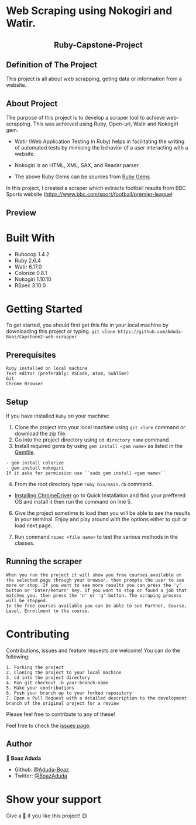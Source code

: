 # Web Scraping using Nokogiri and Watir.

<h2 align="center">Ruby-Capstone-Project</h2>

## Definition of The Project

This project is all about web scrapping, geting data or information from a website.

## About Project

The purpose of this project is to develop a scraper tool to achieve web-scrapping. This was achieved using Ruby, Open-uri, Watir and Nokogiri gem.

- Watir (Web Application Testing In Ruby) helps in facilitating the writing of automated tests by  mimicing the behavior of a user interacting with a website.

- Nokogiri is an HTML, XML, SAX, and Reader parser.

- The above Ruby Gems can be sources from [Ruby Gems](https://rubygems.org/)

In this project, I created a scraper which extracts football results from BBC Sports website (https://www.bbc.com/sport/football/premier-league)

## Preview

# Built With

 - Rubocop 1.4.2
 - Ruby 2.6.4
 - Watir 6.17.0
 - Colorize 0.8.1
 - Nokogiri 1.10.10
 - RSpec 3.10.0

 # Getting Started

To get started, you should first get this file in your local machine by downloading this project or typing.
`
git clone https://github.com/Aduda-Boaz/Capstone2-web-scrapper
`

## Prerequisites

    Ruby installed on local machine
    Text editor (preferably: VSCode, Atom, Sublime)
    Git
    Chrome Browser

## Setup

   If you have installed `Ruby` on your machine:

   1. Clone the project into your local machine using `git clone` command or download the zip file.
   2. Go into the project directory using `cd directory name` command.
   3. Install required gems by using  `gem install <gem name>` as listed in the [Gemfile](https://github.com/IjayAbby/Web-Scraper-Ruby-Capstone-Project/blob/feature_prerequisites/Gemfile).
   
    - gem install colorize
    - gem install nokogiri
    If it asks for permission use ``sudo gem install <gem name>``
   4. From the root directory type `ruby bin/main.rb` command.

   - [Installing ChromeDriver](https://github.com/SeleniumHQ/selenium/wiki/ChromeDriver) go to Quick Installation and find your preffered OS and install it then run the command on line 5.

   6. Give the project sometime to load then you will be able to see the results in your terminal. Enjoy and play around with the options either to quit or load next page.

   7. Run command `rspec <file name>`  to test the various methods in the classes.

## Running the scraper

    When you run the project it will show you free courses available on the selected page through your browser, then prompts the user to see more or stop. If you want to see more results you can press the 'y' button or 'Enter/Return' key. If you want to stop or found a job that matches you, then press the 'n' or 'q' button. The scraping process will be stopped.
    In the free courses available you can be able to see Partner, Course, Level, Enrollment to the course.

# Contributing

Contributions, issues and feature requests are welcome!
You can do the following:

    1. Forking the project
    2. Cloning the project to your local machine
    3. cd into the project directory
    4. Run git checkout -b your-branch-name
    5. Make your contributions
    6. Push your branch up to your forked repository
    7. Open a Pull Request with a detailed description to the development branch of the original project for a review

Please feel free to contribute to any of these!

Feel free to check the [issues page](https://github.com/Aduda-Boaz/Capstone2-web-scrapper/issues).

## Author

👤 **Boaz Aduda**

- Github: [@Aduda-Boaz](https://github.com/Aduda-Boaz)
- Twitter: [@BoazAduda](https://twitter.com/BoazAduda)

# Show your support

Give a :star2: if you like this project! :blush:
